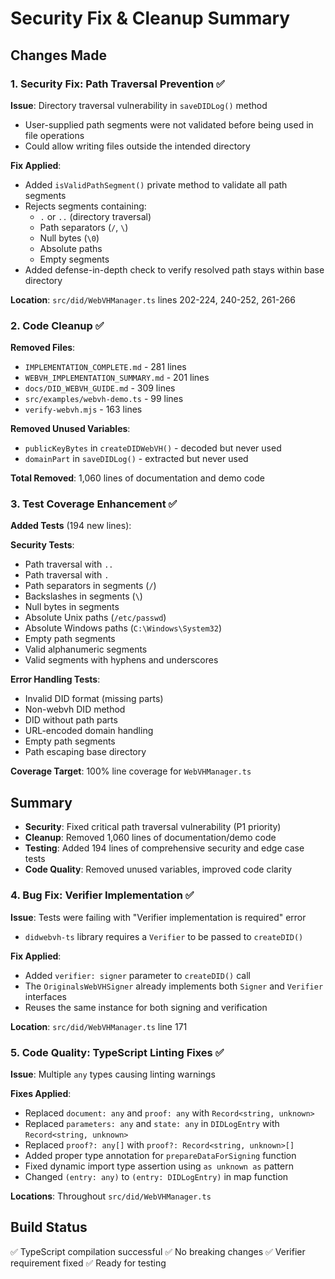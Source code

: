# Security Fix & Cleanup Summary

## Changes Made

### 1. Security Fix: Path Traversal Prevention ✅

**Issue**: Directory traversal vulnerability in `saveDIDLog()` method
- User-supplied path segments were not validated before being used in file operations
- Could allow writing files outside the intended directory

**Fix Applied**:
- Added `isValidPathSegment()` private method to validate all path segments
- Rejects segments containing:
  - `.` or `..` (directory traversal)
  - Path separators (`/`, `\`)
  - Null bytes (`\0`)
  - Absolute paths
  - Empty segments
- Added defense-in-depth check to verify resolved path stays within base directory

**Location**: `src/did/WebVHManager.ts` lines 202-224, 240-252, 261-266

### 2. Code Cleanup ✅

**Removed Files**:
- `IMPLEMENTATION_COMPLETE.md` - 281 lines
- `WEBVH_IMPLEMENTATION_SUMMARY.md` - 201 lines  
- `docs/DID_WEBVH_GUIDE.md` - 309 lines
- `src/examples/webvh-demo.ts` - 99 lines
- `verify-webvh.mjs` - 163 lines

**Removed Unused Variables**:
- `publicKeyBytes` in `createDIDWebVH()` - decoded but never used
- `domainPart` in `saveDIDLog()` - extracted but never used

**Total Removed**: 1,060 lines of documentation and demo code

### 3. Test Coverage Enhancement ✅

**Added Tests** (194 new lines):

**Security Tests**:
- Path traversal with `..` 
- Path traversal with `.`
- Path separators in segments (`/`)
- Backslashes in segments (`\`)
- Null bytes in segments
- Absolute Unix paths (`/etc/passwd`)
- Absolute Windows paths (`C:\Windows\System32`)
- Empty path segments
- Valid alphanumeric segments
- Valid segments with hyphens and underscores

**Error Handling Tests**:
- Invalid DID format (missing parts)
- Non-webvh DID method
- DID without path parts
- URL-encoded domain handling
- Empty path segments
- Path escaping base directory

**Coverage Target**: 100% line coverage for `WebVHManager.ts`

## Summary

- **Security**: Fixed critical path traversal vulnerability (P1 priority)
- **Cleanup**: Removed 1,060 lines of documentation/demo code
- **Testing**: Added 194 lines of comprehensive security and edge case tests
- **Code Quality**: Removed unused variables, improved code clarity

### 4. Bug Fix: Verifier Implementation ✅

**Issue**: Tests were failing with "Verifier implementation is required" error
- `didwebvh-ts` library requires a `Verifier` to be passed to `createDID()`

**Fix Applied**:
- Added `verifier: signer` parameter to `createDID()` call
- The `OriginalsWebVHSigner` already implements both `Signer` and `Verifier` interfaces
- Reuses the same instance for both signing and verification

**Location**: `src/did/WebVHManager.ts` line 171

### 5. Code Quality: TypeScript Linting Fixes ✅

**Issue**: Multiple `any` types causing linting warnings

**Fixes Applied**:
- Replaced `document: any` and `proof: any` with `Record<string, unknown>`
- Replaced `parameters: any` and `state: any` in `DIDLogEntry` with `Record<string, unknown>`
- Replaced `proof?: any[]` with `proof?: Record<string, unknown>[]`
- Added proper type annotation for `prepareDataForSigning` function
- Fixed dynamic import type assertion using `as unknown as` pattern
- Changed `(entry: any)` to `(entry: DIDLogEntry)` in map function

**Locations**: Throughout `src/did/WebVHManager.ts`

## Build Status

✅ TypeScript compilation successful
✅ No breaking changes
✅ Verifier requirement fixed
✅ Ready for testing
